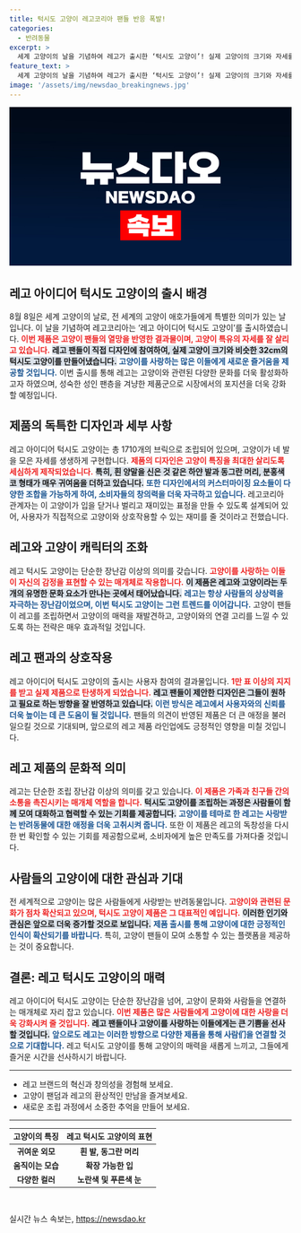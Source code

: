 ```yaml
---
title: 턱시도 고양이 레고코리아 팬들 반응 폭발!
categories:
  - 반려동물
excerpt: >
  세계 고양이의 날을 기념하여 레고가 출시한 ‘턱시도 고양이’! 실제 고양이의 크기와 자세를 완벽하게 재현한 이 제품은 1710개의 브릭으로 만들어졌습니다. 커스터마이징과 다양한 표정 연출까지 가능해 고양이 팬이라면 꼭 소장해야 할 아이템입니다!
feature_text: >
  세계 고양이의 날을 기념하여 레고가 출시한 ‘턱시도 고양이’! 실제 고양이의 크기와 자세를 완벽하게 재현한 이 제품은 1710개의 브릭으로 만들어졌습니다. 커스터마이징과 다양한 표정 연출까지 가능해 고양이 팬이라면 꼭 소장해야 할 아이템입니다!
image: '/assets/img/newsdao_breakingnews.jpg'
---
```


<p><img src="/assets/img/newsdao_breakingnews.jpg" alt="cryptoinkorea 속보" /></p>

<h2 data-ke-size="size26">레고 아이디어 턱시도 고양이의 출시 배경</h2>

<p data-ke-size="size16">8월 8일은 세계 고양이의 날로, 전 세계의 고양이 애호가들에게 특별한 의미가 있는 날입니다. 이 날을 기념하여 레고코리아는 ‘레고 아이디어 턱시도 고양이’를 출시하였습니다. <b><span style="color: #ee2323;">이번 제품은 고양이 팬들의 열망을 반영한 결과물이며, 고양이 특유의 자세를 잘 살리고 있습니다.</span></b> <b><span style="background-color: #21538527;">레고 팬들이 직접 디자인에 참여하여, 실제 고양이 크기와 비슷한 32cm의 턱시도 고양이를 만들어냈습니다.</span></b> <b><span style="color: #1a5490;">고양이를 사랑하는 많은 이들에게 새로운 즐거움을 제공할 것입니다.</span></b> 이번 출시를 통해 레고는 고양이와 관련된 다양한 문화를 더욱 활성화하고자 하였으며, 성숙한 성인 팬층을 겨냥한 제품군으로 시장에서의 포지션을 더욱 강화할 예정입니다.</p>

<h2 data-ke-size="size26">제품의 독특한 디자인과 세부 사항</h2>

<p data-ke-size="size16">레고 아이디어 턱시도 고양이는 총 1710개의 브릭으로 조립되어 있으며, 고양이가 네 발을 모은 자세를 생생하게 구현합니다. <b><span style="color: #ee2323;">제품의 디자인은 고양이 특징을 최대한 살리도록 세심하게 제작되었습니다.</span></b> <b><span style="background-color: #21538527;">특히, 흰 양말을 신은 것 같은 하얀 발과 동그란 머리, 분홍색 코 형태가 매우 귀여움을 더하고 있습니다.</span></b> <b><span style="color: #1a5490;">또한 디자인에서의 커스터마이징 요소들이 다양한 조합을 가능하게 하여, 소비자들의 창의력을 더욱 자극하고 있습니다.</span></b> 레고코리아 관계자는 이 고양이가 입을 닫거나 벌리고 재미있는 표정을 만들 수 있도록 설계되어 있어, 사용자가 직접적으로 고양이와 상호작용할 수 있는 재미를 줄 것이라고 전했습니다.</p>

<h2 data-ke-size="size26">레고와 고양이 캐릭터의 조화</h2>

<p data-ke-size="size16">레고 턱시도 고양이는 단순한 장난감 이상의 의미를 갖습니다. <b><span style="color: #ee2323;">고양이를 사랑하는 이들이 자신의 감정을 표현할 수 있는 매개체로 작용합니다.</span></b> <b><span style="background-color: #21538527;">이 제품은 레고와 고양이라는 두 개의 유명한 문화 요소가 만나는 곳에서 태어났습니다.</span></b> <b><span style="color: #1a5490;">레고는 항상 사람들의 상상력을 자극하는 장난감이었으며, 이번 턱시도 고양이는 그런 트렌드를 이어갑니다.</span></b> 고양이 팬들이 레고를 조립하면서 고양이의 매력을 재발견하고, 고양이와의 연결 고리를 느낄 수 있도록 하는 전략은 매우 효과적일 것입니다.</p>

<h2 data-ke-size="size26">레고 팬과의 상호작용</h2>

<p data-ke-size="size16">레고 아이디어 턱시도 고양이의 출시는 사용자 참여의 결과물입니다. <b><span style="color: #ee2323;">1만 표 이상의 지지를 받고 실제 제품으로 탄생하게 되었습니다.</span></b> <b><span style="background-color: #21538527;">레고 팬들이 제안한 디자인은 그들이 원하고 필요로 하는 방향을 잘 반영하고 있습니다.</span></b> <b><span style="color: #1a5490;">이런 방식은 레고에서 사용자와의 신뢰를 더욱 높이는 데 큰 도움이 될 것입니다.</span></b> 팬들의 의견이 반영된 제품은 더 큰 애정을 불러일으킬 것으로 기대되며, 앞으로의 레고 제품 라인업에도 긍정적인 영향을 미칠 것입니다.</p>

<h2 data-ke-size="size26">레고 제품의 문화적 의미</h2>

<p data-ke-size="size16">레고는 단순한 조립 장난감 이상의 의미를 갖고 있습니다. <b><span style="color: #ee2323;">이 제품은 가족과 친구들 간의 소통을 촉진시키는 매개체 역할을 합니다.</span></b> <b><span style="background-color: #21538527;">턱시도 고양이를 조립하는 과정은 사람들이 함께 모여 대화하고 협력할 수 있는 기회를 제공합니다.</span></b> <b><span style="color: #1a5490;">고양이를 테마로 한 레고는 사랑받는 반려동물에 대한 애정을 더욱 고취시켜 줍니다.</span></b> 또한 이 제품은 레고의 독창성을 다시 한 번 확인할 수 있는 기회를 제공함으로써, 소비자에게 높은 만족도를 가져다줄 것입니다.</p>

<h2 data-ke-size="size26">사람들의 고양이에 대한 관심과 기대</h2>

<p data-ke-size="size16">전 세계적으로 고양이는 많은 사람들에게 사랑받는 반려동물입니다. <b><span style="color: #ee2323;">고양이와 관련된 문화가 점차 확산되고 있으며, 턱시도 고양이 제품은 그 대표적인 예입니다.</span></b> <b><span style="background-color: #21538527;">이러한 인기와 관심은 앞으로 더욱 증가할 것으로 보입니다.</span></b> <b><span style="color: #1a5490;">제품 출시를 통해 고양이에 대한 긍정적인 인식이 확산되기를 바랍니다.</span></b> 특히, 고양이 팬들이 모여 소통할 수 있는 플랫폼을 제공하는 것이 중요합니다.</p>

<h2 data-ke-size="size26">결론: 레고 턱시도 고양이의 매력</h2>

<p data-ke-size="size16">레고 아이디어 턱시도 고양이는 단순한 장난감을 넘어, 고양이 문화와 사람들을 연결하는 매개체로 자리 잡고 있습니다. <b><span style="color: #ee2323;">이번 제품은 많은 사람들에게 고양이에 대한 사랑을 더욱 강화시켜 줄 것입니다.</span></b> <b><span style="background-color: #21538527;">레고 팬들이나 고양이를 사랑하는 이들에게는 큰 기쁨을 선사할 것입니다.</span></b> <b><span style="color: #1a5490;">앞으로도 레고는 이러한 방향으로 다양한 제품을 통해 사람们을 연결할 것으로 기대합니다.</span></b> 레고 턱시도 고양이를 통해 고양이의 매력을 새롭게 느끼고, 그들에게 즐거운 시간을 선사하시기 바랍니다.</p>

<hr>

<ul>
  <li>레고 브랜드의 혁신과 창의성을 경험해 보세요.</li>
  <li>고양이 팬덤과 레고의 환상적인 만남을 즐겨보세요.</li>
  <li>새로운 조립 과정에서 소중한 추억을 만들어 보세요.</li>
</ul>

<hr>

<table>
  <thead>
    <tr>
      <th style="text-align: center; height: 17px;"><b>고양이의 특징</b></th>
      <th style="text-align: center; height: 17px;"><b>레고 턱시도 고양이의 표현</b></th>
    </tr>
  </thead>
  <tbody>
    <tr>
      <td style="text-align: center; height: 17px;"><b>귀여운 외모</b></td>
      <td style="text-align: center; height: 17px;"><b>흰 발, 동그란 머리</b></td>
    </tr>
    <tr>
      <td style="text-align: center; height: 17px;"><b>움직이는 모습</b></td>
      <td style="text-align: center; height: 17px;"><b>확장 가능한 입</b></td>
    </tr>
    <tr>
      <td style="text-align: center; height: 17px;"><b>다양한 컬러</b></td>
      <td style="text-align: center; height: 17px;"><b>노란색 및 푸른색 눈</b></td>
    </tr>
  </tbody>
</table>

<p data-ke-size="size16">&nbsp;</p>
실시간 뉴스 속보는, <a href="https://newsdao.kr" rel="dofollow">https://newsdao.kr</a>


